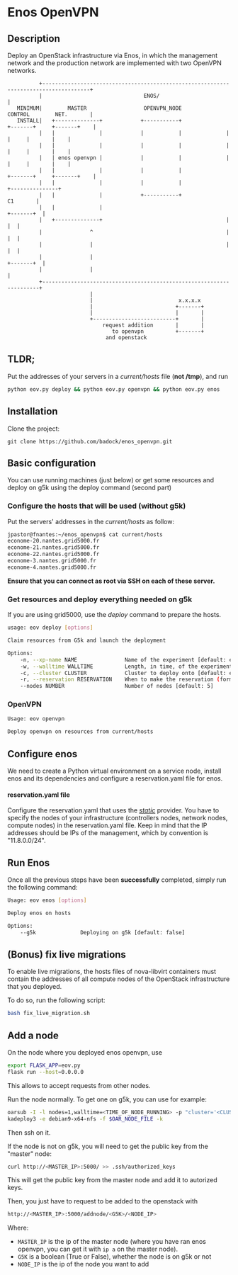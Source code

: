 # Enos OpenVPN

## Description

Deploy an OpenStack infrastructure via Enos, in which the management network and the production network are implemented with two OpenVPN networks.

```
          +-------------------------------------------------------------------------------------+
          |                                ENOS/                                                 |
   MINIMUM|        MASTER                  OPENVPN_NODE               CONTROL        NET.       |
   INSTALL|   +--------------+            +-----------+              +-------+     +-------+    |
          |   |              |            |           |              |       |     |       |    |
          |   |              |            |           |              |       |     |       |    |
          |   | enos openvpn |            |           |              |       |     |       |    |
          |   |              |            |           |              +-------+     +-------+    |
          |   |              |            |           |                         +---------------+
          |   |              |            +-----------+                C1       |
          |   |              |                                       +-------+  |
          |   +--------------+                                       |       |  |
          |               ^                                          |       |  |
          |               |                                          |       |  |
          |               |                                          +-------+  |
          |               |                                                     |
          +---------------------------------------------------------------------+
                          |
                          |                           x.x.x.x
                          |                          +-------+
                          |                          |       |
						  +--------------------------+       |
                              request addition       |       |
                                 to openvpn          +-------+
                               and openstack
```

## TLDR;

Put the addresses of your servers in a *current/hosts* file (**not /tmp**), and run

``` bash
python eov.py deploy && python eov.py openvpn && python eov.py enos
```

## Installation

Clone the project:

```
git clone https://github.com/badock/enos_openvpn.git
```

## Basic configuration

You can use running machines (just below) or get some resources and deploy on g5k using the deploy command (second part)

### Configure the hosts that will be used (without g5k)

Put the servers' addresses in the *current/hosts* as follow:

``` bash
jpastor@fnantes:~/enos_openvpn$ cat current/hosts
econome-20.nantes.grid5000.fr
econome-21.nantes.grid5000.fr
econome-22.nantes.grid5000.fr
econome-3.nantes.grid5000.fr
econome-4.nantes.grid5000.fr
```

**Ensure that you can connect as root via SSH on each of these server.**

### Get resources and deploy everything needed on g5k

If you are using grid5000, use the *deploy* command to prepare the hosts.
``` bash
usage: eov deploy [options]

Claim resources from G5k and launch the deployment

Options:
    -n, --xp-name NAME               Name of the experiment [default: enos_openvpn]
    -w, --walltime WALLTIME          Length, in time, of the experiment [default: 08:00:00]
    -c, --cluster CLUSTER            Cluster to deploy onto [default: ecotype]
    -r, --reservation RESERVATION    When to make the reservation (format is 'yyyy-mm-dd hh:mm:ss')
    --nodes NUMBER                   Number of nodes [default: 5]
```


### OpenVPN

``` bash
Usage: eov openvpn

Deploy openvpn on resources from current/hosts
```

## Configure enos

We need to create a Python virtual environment on a service node, install enos and its dependencies and configure a reservation.yaml file for enos.

#### reservation.yaml file

Configure the reservation.yaml that uses the [*static*](https://enos.readthedocs.io/en/stable/provider/static.html) provider. You have to specify the nodes of your infrastructure (controllers nodes, network nodes, compute nodes) in the reservation.yaml file. Keep in mind that the IP addresses should be IPs of the management, which by convention is "11.8.0.0/24".

## Run Enos

Once all the previous steps have been **successfully** completed, simply run the following command:

``` bash
Usage: eov enos [options]

Deploy enos on hosts

Options:
    --g5k              Deploying on g5k [default: false]

```

## (Bonus) fix live migrations

To enable live migrations, the hosts files of nova-libvirt containers must contain the addresses of all compute nodes of the OpenStack infrastructure that you deployed.

To do so, run the following script:

``` bash
bash fix_live_migration.sh
```

## Add a node


On the node where you deployed enos openvpn, use
``` bash
export FLASK_APP=eov.py
flask run --host=0.0.0.0
```
This allows to accept requests from other nodes.

Run the node normally. To get one on g5k, you can use for example:
``` bash
oarsub -I -l nodes=1,walltime=<TIME_OF_NODE_RUNNING> -p "cluster='<CLUSTER>'" -t deploy
kadeploy3 -e debian9-x64-nfs -f $OAR_NODE_FILE -k
```
Then ssh on it.

If the node is not on g5k, you will need to get the public key from the "master" node:
``` bash
curl http://<MASTER_IP>:5000/ >> .ssh/authorized_keys
```
This will get the public key from the master node and add it to autorized keys.

Then, you just have to request to be added to the openstack with
``` bash
http://<MASTER_IP>:5000/addnode/<G5K>/<NODE_IP>
```
Where:
* `MASTER_IP` is the ip of the master node (where you have ran enos openvpn, you can get it with `ip a` on the master node).
* `G5K` is a boolean (True or False), whether the node is on g5k or not
* `NODE_IP` is the ip of the node you want to add
